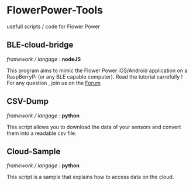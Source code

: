 # FlowerPower-Tools
usefull scripts / code for Flower Power


BLE-cloud-bridge
-----
*framework / langage* : **nodeJS**

This program aims to mimic the Flower Power iOS/Android application on a RaspBerryPi (or any BLE capable computer).
Read the tutorial carrefully !
For any question , join us on the [Forum](http://forum.developer.parrot.com/c/flower-power)




CSV-Dump
-----
*framework / langage* : **python**

This script allows you to download the data of your sensors and convert them into a readable csv file.



Cloud-Sample
-----
*framework / langage* : **python**

This script is a sample that explains how to access data on the cloud.